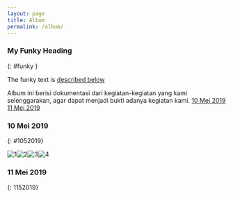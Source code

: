 ```yaml
---
layout: page
title: Album
permalink: /album/
---
```

### My Funky Heading
{: #funky }

The funky text is [described below](#funky)

Album ini berisi dokumentasi dari kegiatan-kegiatan yang kami selenggarakan, agar dapat menjadi bukti adanya kegiatan kami.
[10 Mei 2019](#1052019) [11 Mei 2019](#1152019)

### 10 Mei 2019
{: #1052019}

![1](https://imgur.com/VspBbpg.jpg)![2](https://imgur.com/URoZxG2.jpg)![3](https://i.imgur.com/8EFns6E.jpg)![4](https://i.imgur.com/pATJdQL.jpg)

### 11 Mei 2019
{: 1152019}
